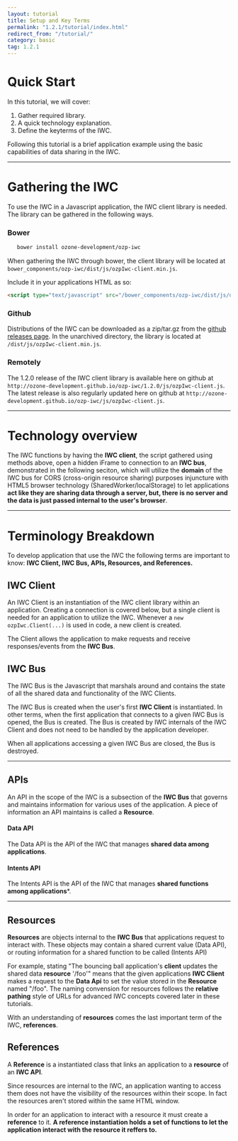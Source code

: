 ```yaml
---
layout: tutorial
title: Setup and Key Terms
permalink: "1.2.1/tutorial/index.html"
redirect_from: "/tutorial/"
category: basic
tag: 1.2.1
---
```


# Quick Start
In this tutorial, we will cover:

  1. Gather required library.
  2. A quick technology explanation.
  3. Define the keyterms of the IWC.

Following this tutorial is a brief application example using the basic
capabilities of data sharing in the IWC.
***

# Gathering the IWC
To use the IWC in a Javascript application, the IWC client library is needed.
The library can be gathered in the following ways.

### Bower

``` bash
   bower install ozone-development/ozp-iwc
```
When gathering the IWC through bower, the client library will be located at  `bower_components/ozp-iwc/dist/js/ozpIwc-client.min.js`.

Include it in your applications HTML as so:

``` html
<script type="text/javascript" src="/bower_components/ozp-iwc/dist/js/ozpIwc-client.min.js"></script>
```

### Github
Distributions of the IWC can be downloaded as a zip/tar.gz from the [github releases page](https://github.com/ozone-development/ozp-iwc/releases).
In the unarchived directory, the library is located  at `/dist/js/ozpIwc-client.min.js`.

### Remotely
The 1.2.0 release of the IWC client library is available here on github at `http://ozone-development.github.io/ozp-iwc/1.2.0/js/ozpIwc-client.js`.
The latest release is also regularly updated here on github at `http://ozone-development.github.io/ozp-iwc/js/ozpIwc-client.js`.

***


# Technology overview
The IWC functions by having the **IWC client**, the script gathered using methods above,
open a hidden iFrame to connection to an **IWC bus**, demonstrated in the following
seciton, which will utilize the **domain** of the IWC bus for CORS
(cross-origin resource sharing) purposes injuncture with HTML5 browser technology
(SharedWorker/localStorage) to let applications **act like they are sharing data
through a server, but, there is no server and the data is just passed internal to
the user's browser**.


***

# Terminology Breakdown
To develop application that use the IWC the following terms are important to know:
**IWC Client, IWC Bus, APIs, Resources, and References.**
## IWC Client
An IWC Client is an instantiation of the IWC client library within an application.
Creating a connection is covered below, but a single client is needed for an
application to utilize the IWC. Whenever a `new ozpIwc.Client(...)` is used
in code, a new client is created.

The Client allows the application to make requests and receive responses/events
from the **IWC Bus**.

## IWC Bus
The IWC Bus is the Javascript that marshals around and contains the state of
all the shared data and functionality of the IWC Clients.

The IWC Bus is created when the user's first **IWC Client** is instantiated. In
other terms, when the first application that connects to a given IWC Bus is opened,
the Bus is created. The Bus is created by IWC internals of the IWC Client and does not need to be
handled by the application developer.

When all applications accessing a given IWC Bus are closed, the Bus is destroyed.

***

## APIs
An API in the scope of the IWC is a subsection of the **IWC Bus** that governs
and maintains information for various uses of the application. A piece of information
an API maintains is called a **Resource**.

#### Data API
The Data API is the API of the IWC that manages **shared data among applications**.

#### Intents API
The Intents API is the API of the IWC that manages **shared functions among applications***.

***

## Resources
**Resources** are objects internal to the **IWC Bus** that applications request
to interact with. These objects may contain a shared current value (Data API),
or routing information for a shared function to be called (Intents API)

For example, stating "The bouncing ball application's **client** updates the shared
data **resource** '/foo'" means that the given applications **IWC Client** makes a
request to the **Data Api** to set the value stored in the **Resource** named "/foo".
The naming convension for resources follows the **relative pathing** style of URLs
for advanced IWC concepts covered later in these tutorials.

With an understanding of **resources** comes the last important term of the IWC,
**references**.

## References
A **Reference** is a instantiated class that links an application to a **resource**
of an **IWC API**.

Since resources are internal to the IWC, an application wanting to access them
does not have the visibility of the resources within their scope. In fact the
resources aren't stored within the same HTML window.

In order for an application to interact with a resource it must create a
**reference** to it. **A reference instantiation holds a set of functions to let the
application interact with the resource it reffers to.**
